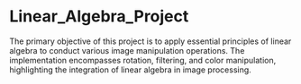 # Linear_Algebra_Project

The primary objective of this project is to apply essential principles of linear algebra to conduct
various image manipulation operations. The implementation encompasses rotation,
filtering, and color manipulation, highlighting the integration of linear algebra in image
processing.

